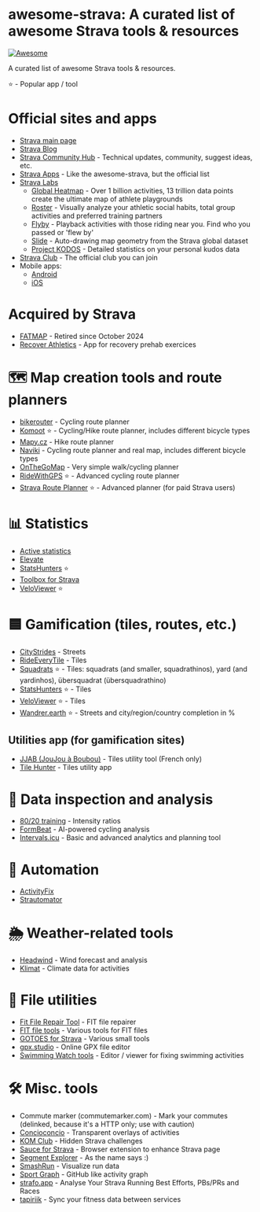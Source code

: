 # awesome-strava: A curated list of awesome Strava tools & resources

[![Awesome](https://awesome.re/badge.svg)](https://awesome.re)

A curated list of awesome Strava tools & resources.

⭐ - Popular app / tool

# Official sites and apps

* [Strava main page](https://www.strava.com/)
* [Strava Blog](https://stories.strava.com/)
* [Strava Community Hub](https://communityhub.strava.com/) - Technical updates, community, suggest ideas, etc.
* [Strava Apps](https://www.strava.com/apps) - Like the awesome-strava, but the official list
* [Strava Labs](https://labs.strava.com/)
  * [Global Heatmap](https://www.strava.com/maps/global-heatmap) - Over 1 billion activities, 13 trillion data points create the ultimate map of athlete playgrounds
  * [Roster](https://labs.strava.com/roster) - Visually analyze your athletic social habits, total group activities and preferred training partners
  * [Flyby](https://labs.strava.com/flyby/) - Playback activities with those riding near you. Find who you passed or 'flew by'
  * [Slide](https://labs.strava.com/slide/) - Auto-drawing map geometry from the Strava global dataset
  * [Project KODOS](https://labs.strava.com/kodos/) - Detailed statistics on your personal kudos data
* [Strava Club](https://www.strava.com/clubs/231407) - The official club you can join
* Mobile apps:
  * [Android](https://play.google.com/store/apps/details?id=com.strava) 
  * [iOS](https://apps.apple.com/us/app/strava-run-bike-hike/id426826309)

# Acquired by Strava

* [FATMAP](https://fatmap.com/) - Retired since October 2024
* [Recover Athletics](https://recoverathletics.com/) - App for recovery prehab exercices

# 🗺️ Map creation tools and route planners

* [bikerouter](https://bikerouter.de/) - Cycling route planner
* [Komoot](https://www.komoot.com/) ⭐ - Cycling/Hike route planner, includes different bicycle types
* [Mapy.cz](https://mapy.cz/) - Hike route planner
* [Naviki](https://www.naviki.org/) - Cycling route planner and real map, includes different bicycle types
* [OnTheGoMap](https://onthegomap.com/) - Very simple walk/cycling planner
* [RideWithGPS](https://ridewithgps.com/) ⭐ - Advanced cycling route planner
* [Strava Route Planner](https://www.strava.com/routes/new) ⭐ - Advanced planner (for paid Strava users)

# 📊 Statistics

* [Active statistics](https://active-statistics.com/home)
* [Elevate](https://github.com/thomaschampagne/elevate)
* [StatsHunters](https://www.statshunters.com/) ⭐
* [Toolbox for Strava](https://www.marcellobrivio.com/projects/strava-toolbox/)
*  [VeloViewer](https://veloviewer.com/) ⭐

# 🟦 Gamification (tiles, routes, etc.)

* [CityStrides](https://citystrides.com/) - Streets
* [RideEveryTile](https://rideeverytile.com/) - Tiles
* [Squadrats](https://squadrats.com/activities) ⭐ - Tiles: squadrats (and smaller, squadrathinos), yard (and yardinhos), übersquadrat (übersquadrathino)
* [StatsHunters](https://www.statshunters.com/) ⭐ - Tiles
* [VeloViewer](https://veloviewer.com/) ⭐ - Tiles
* [Wandrer.earth](https://wandrer.earth/) ⭐ - Streets and city/region/country completion in %

## Utilities app (for gamification sites)

* [JJAB (JouJou à Boubou)](https://bouillard.org/kikourou/jjab/help.html) - Tiles utility tool (French only)
* [Tile Hunter](https://tilehunter.web.app/) - Tiles utility app

# 🧐 Data inspection and analysis

* [80/20 training](https://8020training.app/) - Intensity ratios
* [FormBeat](https://www.formbeat.com/) - AI-powered cycling analysis
* [Intervals.icu](https://intervals.icu/) - Basic and advanced analytics and planning tool

# 🤖 Automation
* [ActivityFix](https://www.activityfix.com/)
* [Strautomator](https://strautomator.com/home)

# 🌦️ Weather-related tools

* [Headwind](https://headwind.app/) - Wind forecast and analysis
* [Klimat](https://klimat.app/) - Climate data for activities

# 💾 File utilities

* [Fit File Repair Tool](https://www.fitfilerepairtool.info/) - FIT file repairer
* [FIT file tools](https://www.fitfiletools.com/) - Various tools for FIT files
* [GOTOES for Strava](https://gotoes.org/strava/) - Various small tools
* [gpx.studio](https://gpx.studio/) - Online GPX file editor
* [Swimming Watch tools](https://www.swimmingwatchtools.com/) - Editor / viewer for fixing swimming activities

# 🛠️ Misc. tools

* Commute marker (commutemarker.com) - Mark your commutes (delinked, because it's a HTTP only; use with caution)
* [Concioconcio](https://concioconcio.cc/) - Transparent overlays of activities
* [KOM Club](https://www.kom.club/) - Hidden Strava challenges
* [Sauce for Strava](https://www.sauce.llc/) - Browser extension to enhance Strava page
* [Segment Explorer](https://www.doogal.co.uk/SegmentExplorer) - As the name says :)
* [SmashRun](https://smashrun.com/) - Visualize run data
* [Sport Graph](https://graph.rnnr.io/) - GitHub like activity graph
* [strafo.app](https://strafo.app/) - Analyse Your Strava Running Best Efforts, PBs/PRs and Races
* [tapiriik](https://tapiriik.com/) - Sync your fitness data between services
